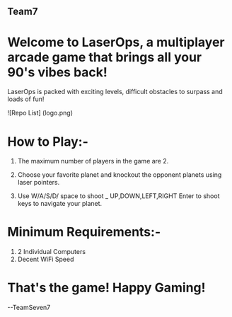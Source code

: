 ## Team7

# Welcome to LaserOps, a multiplayer arcade game that brings all your 90's vibes back!
LaserOps is packed with exciting levels, difficult obstacles to surpass and loads of fun!

![Repo List] (logo.png)

# How to Play:-

  1. The maximum number of players in the game are 2.
  
  2. Choose your favorite planet and knockout the opponent planets using laser pointers.
  
  3. Use W/A/S/D/ space to shoot _ UP,DOWN,LEFT,RIGHT Enter to shoot keys to navigate your planet.
  
# Minimum Requirements:-

  1. 2 Individual Computers
  2. Decent WiFi Speed
  
# That's the game! Happy Gaming!
  
 
--TeamSeven7
